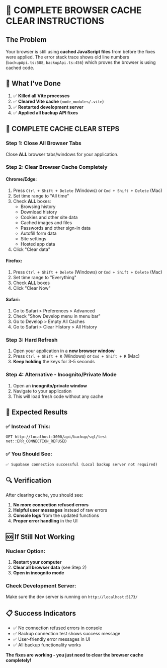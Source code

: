 # 🚨 COMPLETE BROWSER CACHE CLEAR INSTRUCTIONS

## The Problem
Your browser is still using **cached JavaScript files** from before the fixes were applied. The error stack trace shows old line numbers (`backupApi.ts:588`, `backupApi.ts:456`) which proves the browser is using cached code.

## 🔧 What I've Done
1. ✅ **Killed all Vite processes**
2. ✅ **Cleared Vite cache** (`node_modules/.vite`)
3. ✅ **Restarted development server**
4. ✅ **Applied all backup API fixes**

## 🚀 COMPLETE CACHE CLEAR STEPS

### Step 1: Close All Browser Tabs
Close **ALL** browser tabs/windows for your application.

### Step 2: Clear Browser Cache Completely

#### **Chrome/Edge:**
1. Press `Ctrl + Shift + Delete` (Windows) or `Cmd + Shift + Delete` (Mac)
2. Set time range to "All time"
3. Check **ALL** boxes:
   - Browsing history
   - Download history
   - Cookies and other site data
   - Cached images and files
   - Passwords and other sign-in data
   - Autofill form data
   - Site settings
   - Hosted app data
4. Click "Clear data"

#### **Firefox:**
1. Press `Ctrl + Shift + Delete` (Windows) or `Cmd + Shift + Delete` (Mac)
2. Set time range to "Everything"
3. Check **ALL** boxes
4. Click "Clear Now"

#### **Safari:**
1. Go to Safari > Preferences > Advanced
2. Check "Show Develop menu in menu bar"
3. Go to Develop > Empty All Caches
4. Go to Safari > Clear History > All History

### Step 3: Hard Refresh
1. Open your application in a **new browser window**
2. Press `Ctrl + Shift + R` (Windows) or `Cmd + Shift + R` (Mac)
3. **Keep holding** the keys for 3-5 seconds

### Step 4: Alternative - Incognito/Private Mode
1. Open an **incognito/private window**
2. Navigate to your application
3. This will load fresh code without any cache

## 🎯 Expected Results

### ✅ Instead of This:
```
GET http://localhost:3000/api/backup/sql/test net::ERR_CONNECTION_REFUSED
```

### ✅ You Should See:
```
✅ Supabase connection successful (Local backup server not required)
```

## 🔍 Verification

After clearing cache, you should see:
1. **No more connection refused errors**
2. **Helpful user messages** instead of raw errors
3. **Console logs** from the updated functions
4. **Proper error handling** in the UI

## 🆘 If Still Not Working

### Nuclear Option:
1. **Restart your computer**
2. **Clear all browser data** (see Step 2)
3. **Open in incognito mode**

### Check Development Server:
Make sure the dev server is running on `http://localhost:5173/`

## 📋 Success Indicators

- ✅ No connection refused errors in console
- ✅ Backup connection test shows success message
- ✅ User-friendly error messages in UI
- ✅ All backup functionality works

**The fixes are working - you just need to clear the browser cache completely!**

